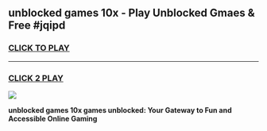 
## unblocked games 10x - Play Unblocked Gmaes & Free #jqipd
<h3>
<a href="https://news.freeplayer.one?title=unblocked_games_10x&ref=03M">CLICK TO PLAY</a></h3>
<hr>

<h3>
<a href="https://news.freeplayer.one?title=unblocked_games_10x&ref=03M">CLICK 2 PLAY</a>
  
</h3>

<a href="https://news.freeplayer.one?title=unblocked_games_10x&ref=03M"><img src="https://clearcache.store/games.png"></a>


**unblocked games 10x games unblocked: Your Gateway to Fun and Accessible Online Gaming**
